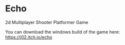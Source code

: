 # Echo
2d Multiplayer Shooter Platformer Game

You can download the windows build of the game here: https://j02.itch.io/echo 
